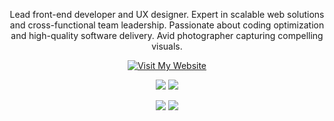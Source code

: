 <p align="center">
  Lead front-end developer and UX designer. Expert in scalable web solutions and cross-functional team leadership. Passionate about coding optimization and high-quality software delivery. Avid photographer capturing compelling visuals.
</p>

<p align="center">
<a href="https://reinaldo.pt" target="_blank">
  <img alt="Visit My Website" src="https://img.shields.io/badge/Visit-reinaldo.pt-blue?style=social" />
</a>

<br/>

<p align="center">
<img src="https://img.shields.io/badge/TypeScript-007ACC?style=for-the-badge&logo=typescript&logoColor=white" />
<img src="https://img.shields.io/badge/JavaScript-F7DF1E?style=for-the-badge&logo=javascript&logoColor=black" />
</p>

<p align="center">
<img src="https://img.shields.io/badge/React-20232A?style=for-the-badge&logo=react&logoColor=61DAFB" />
<img src="https://img.shields.io/badge/Node.js-43853D?style=for-the-badge&logo=node.js&logoColor=white" />
</p>
</p>
